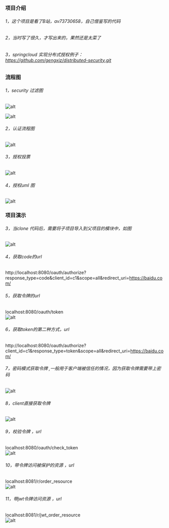 ### 项目介绍
###### 1，这个项目是看了B站，av73730658，自己借鉴写的代码<br/>
###### 2，当时写了很久，才写出来的，果然还是太菜了<br/>
###### 3，springcloud 实现分布式授权例子：https://github.com/gengxiz/distributed-security.git<br/>

### 流程图

###### 1，security 过滤图
![alt](images/security.png) <br/>

![alt](images/security2.png) <br/>

###### 2，认证流程图
![alt](images/auth.png) <br/>

###### 3，授权投票
![alt](images/authori.png) <br/>

###### 4，授权uml 图
![alt](images/accessdecis.png) <br/>

### 项目演示
###### 3，当clone 代码后，需要将子项目导入到父项目的模块中，如图<br/>
![alt](images/module.png) <br/>

###### 4，获取code的url <br/>
http://localhost:8080/oauth/authorize?response_type=code&client_id=c1&scope=all&redirect_uri=https://baidu.com/ <br/>

###### 5，获取令牌的url<br/>
localhost:8080/oauth/token<br/>
![alt](images/oauth_token.png)

###### 6，获取token的第二种方式，url <br/>
http://localhost:8080/oauth/authorize?client_id=c1&response_type=token&scope=all&redirect_uri=https://baidu.com/ <br/>

###### 7，密码模式获取令牌 ,一般用于客户端被信任的情况，因为获取令牌需要带上密码<br/>
![alt](images/password_token.png)

###### 8，client直接获取令牌 <br/>
![alt](images/client_token.png)


###### 9，校验令牌 ，url <br/>
localhost:8080/oauth/check_token <br/>
![alt](images/check_token.png)

###### 10，带令牌访问被保护的资源 ，url <br/>
localhost:8081/r/order_resource <br/>
![alt](images/access_resource.png)

###### 11，带jwt令牌访问资源  ，url <br/>
localhost:8081/r/jwt_order_resource <br/>
![alt](images/jwt_check_token.png)























